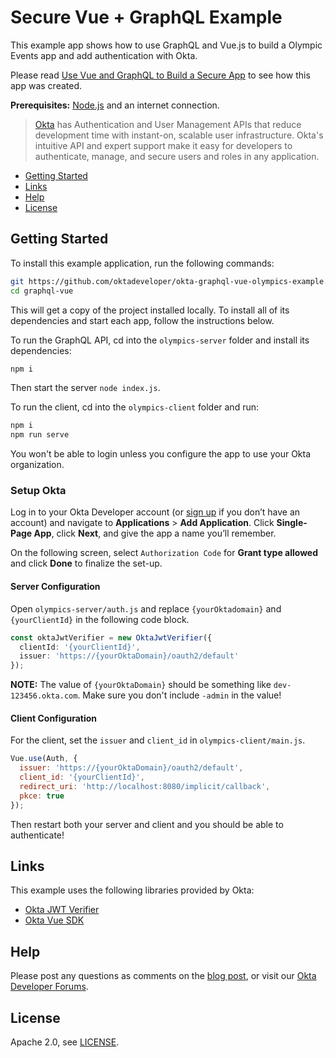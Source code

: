 # Secure Vue + GraphQL Example

This example app shows how to use GraphQL and Vue.js to build a Olympic Events app and add authentication with Okta.

Please read [Use Vue and GraphQL to Build a Secure App](https://developer.okta.com/blog/2019/11/11/graphql-vue) to see how this app was created.

**Prerequisites:** [Node.js](https://nodejs.org/) and an internet connection.

> [Okta](https://developer.okta.com/) has Authentication and User Management APIs that reduce development time with instant-on, scalable user infrastructure. Okta's intuitive API and expert support make it easy for developers to authenticate, manage, and secure users and roles in any application.

* [Getting Started](#getting-started)
* [Links](#links)
* [Help](#help)
* [License](#license)

## Getting Started

To install this example application, run the following commands:

```bash
git https://github.com/oktadeveloper/okta-graphql-vue-olympics-example.git graphql-vue
cd graphql-vue
```

This will get a copy of the project installed locally. To install all of its dependencies and start each app, follow the instructions below.

To run the GraphQL API, cd into the `olympics-server` folder and install its dependencies:
 
```bash
npm i
```

Then start the server `node index.js`.

To run the client, cd into the `olympics-client` folder and run:
 
```bash
npm i
npm run serve
```

You won't be able to login unless you configure the app to use your Okta organization.

### Setup Okta

Log in to your Okta Developer account (or [sign up](https://developer.okta.com/signup/) if you don’t have an account) and navigate to **Applications** > **Add Application**. Click **Single-Page App**, click **Next**, and give the app a name you’ll remember. 

On the following screen, select `Authorization Code` for **Grant type allowed** and click **Done** to finalize the set-up.

#### Server Configuration

Open `olympics-server/auth.js` and replace `{yourOktadomain}` and `{yourClientId}` in the following code block. 

```ts
const oktaJwtVerifier = new OktaJwtVerifier({
  clientId: '{yourClientId}',
  issuer: 'https://{yourOktaDomain}/oauth2/default'
});
```

**NOTE:** The value of `{yourOktaDomain}` should be something like `dev-123456.okta.com`. Make sure you don't include `-admin` in the value!

#### Client Configuration

For the client, set the `issuer` and `client_id` in `olympics-client/main.js`.

```js
Vue.use(Auth, {
  issuer: 'https://{yourOktaDomain}/oauth2/default',
  client_id: '{yourClientId}',
  redirect_uri: 'http://localhost:8080/implicit/callback',
  pkce: true
});
```

Then restart both your server and client and you should be able to authenticate!

## Links

This example uses the following libraries provided by Okta:

* [Okta JWT Verifier](https://github.com/okta/okta-oidc-js/tree/master/packages/jwt-verifier)
* [Okta Vue SDK](https://github.com/okta/okta-oidc-js/tree/master/packages/okta-vue)

## Help

Please post any questions as comments on the [blog post](https://developer.okta.com/blog/2019/11/11/graphql-vue), or visit our [Okta Developer Forums](https://devforum.okta.com/). 

## License

Apache 2.0, see [LICENSE](LICENSE).
